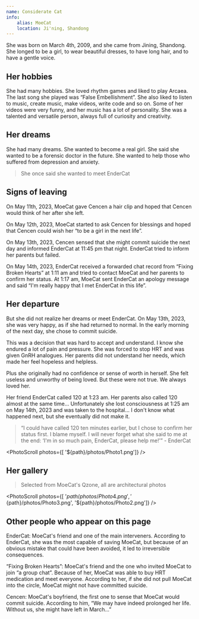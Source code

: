 ```yaml
---
name: Considerate Cat
info:
    alias: MoeCat
    location: Ji'ning, Shandong
---
```


She was born on March 4th, 2009, and she came from Jining, Shandong. She longed to be a girl, to wear beautiful dresses, to have long hair, and to have a gentle voice.

## Her hobbies

She had many hobbies. She loved rhythm games and liked to play Arcaea. The last song she played was “False Embellishment”. She also liked to listen to music, create music, make videos, write code and so on. Some of her videos were very funny, and her music has a lot of personality. She was a talented and versatile person, always full of curiosity and creativity.

## Her dreams

She had many dreams. She wanted to become a real girl. She said she wanted to be a forensic doctor in the future. She wanted to help those who suffered from depression and anxiety.

> She once said she wanted to meet EnderCat

## Signs of leaving

On May 11th, 2023, MoeCat gave Cencen a hair clip and hoped that Cencen would think of her after she left.

On May 12th, 2023, MoeCat started to ask Cencen for blessings and hoped that Cencen could wish her “to be a girl in the next life”.

On May 13th, 2023, Cencen sensed that she might commit suicide the next day and informed EnderCat at 11:45 pm that night. EnderCat tried to inform her parents but failed.

On May 14th, 2023, EnderCat received a forwarded chat record from “Fixing Broken Hearts” at 1:11 am and tried to contact MoeCat and her parents to confirm her status. At 1:17 am, MoeCat sent EnderCat an apology message and said “I'm really happy that I met EnderCat in this life”.

## Her departure

But she did not realize her dreams or meet EnderCat. On May 13th, 2023, she was very happy, as if she had returned to normal. In the early morning of the next day, she chose to commit suicide.

This was a decision that was hard to accept and understand. I know she endured a lot of pain and pressure. She was forced to stop HRT and was given GnRH analogues. Her parents did not understand her needs, which made her feel hopeless and helpless.

Plus she originally had no confidence or sense of worth in herself. She felt useless and unworthy of being loved. But these were not true. We always loved her.

Her friend EnderCat called 120 at 1:23 am. Her parents also called 120 almost at the same time... Unfortunately she lost consciousness at 1:25 am on May 14th, 2023 and was taken to the hospital... I don't know what happened next, but she eventually did not make it.

> “I could have called 120 ten minutes earlier, but I chose to confirm her status first. I blame myself. I will never forget what she said to me at the end: ‘I'm in so much pain, EnderCat, please help me!’” - EnderCat

<PhotoScroll photos={[ '${path}/photos/Photo1.png']} />

## Her gallery

> Selected from MoeCat's Qzone, all are architectural photos

<PhotoScroll photos={[ '${path}/photos/Photo4.png', '${path}/photos/Photo3.png', '${path}/photos/Photo2.png']} />

## Other people who appear on this page

EnderCat: MoeCat's friend and one of the main interveners. According to EnderCat, she was the most capable of saving MoeCat, but because of an obvious mistake that could have been avoided, it led to irreversible consequences.

“Fixing Broken Hearts”: MoeCat's friend and the one who invited MoeCat to join “a group chat”. Because of her, MoeCat was able to buy HRT medication and meet everyone. According to her, if she did not pull MoeCat into the circle, MoeCat might not have committed suicide.

Cencen: MoeCat's boyfriend, the first one to sense that MoeCat would commit suicide. According to him, “We may have indeed prolonged her life. Without us, she might have left in March...”
